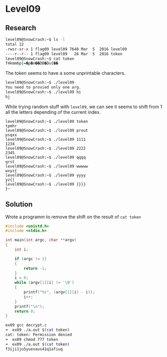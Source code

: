 # Level09

## Research

```bash
level09@SnowCrash:~$ ls -l
total 12
-rwsr-sr-x 1 flag09 level09 7640 Mar  5  2016 level09
----r--r-- 1 flag09 level09   26 Mar  5  2016 token
level09@SnowCrash:~$ cat token
f4kmm6p|=�p�n��DB�Du{��
```
The token seems to have a some unprintable characters.

```bash
level09@SnowCrash:~$ ./level09
You need to provied only one arg.
level09@SnowCrash:~$ ./level09 hi
hj
```

While trying random stuff with `level09`, we can see it seems to shift from 1 all the letters depending of the current index.

```
level09@SnowCrash:~$ ./level09 token
tpmhr
level09@SnowCrash:~$ ./level09 prout
psqxx
level09@SnowCrash:~$ ./level09 1111
1234
level09@SnowCrash:~$ ./level09 2222
2345
level09@SnowCrash:~$ ./level09 qqqq
qrst
level09@SnowCrash:~$ ./level09 wwwww
wxyz{
level09@SnowCrash:~$ ./level09 yyyy
yz{|
level09@SnowCrash:~$ ./level09 }}}}
}~

```
## Solution

Wrote a programm to remove the shift on the result of `cat token`

```c
#include <unistd.h>
#include <stdio.h>

int main(int argc, char **argv)
{
    int i;

    if (argc != 2)
    {
        return -1;
    }
    i = 0;
    while (argv[1][i] != '\0')
    {
        printf("%c", (argv[1][i] - i));
        i++;
    }
    printf("\n");
    return 0;
}
```

```bash
ex09 gcc decrypt.c
➜  ex09 ./a.out $(cat token)
cat: token: Permission denied
➜  ex09 chmod 777 token
➜  ex09 ./a.out $(cat token)
f3iji1ju5yuevaus41q1afiuq
```
